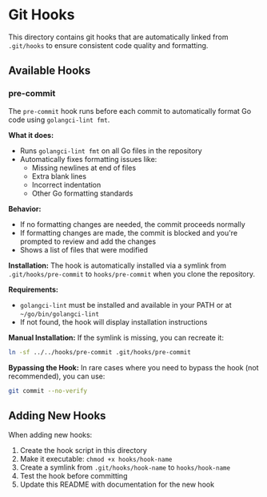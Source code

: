 # Git Hooks

This directory contains git hooks that are automatically linked from `.git/hooks` to ensure consistent code quality and formatting.

## Available Hooks

### pre-commit

The `pre-commit` hook runs before each commit to automatically format Go code using `golangci-lint fmt`.

**What it does:**
- Runs `golangci-lint fmt` on all Go files in the repository
- Automatically fixes formatting issues like:
  - Missing newlines at end of files
  - Extra blank lines
  - Incorrect indentation
  - Other Go formatting standards

**Behavior:**
- If no formatting changes are needed, the commit proceeds normally
- If formatting changes are made, the commit is blocked and you're prompted to review and add the changes
- Shows a list of files that were modified

**Installation:**
The hook is automatically installed via a symlink from `.git/hooks/pre-commit` to `hooks/pre-commit` when you clone the repository.

**Requirements:**
- `golangci-lint` must be installed and available in your PATH or at `~/go/bin/golangci-lint`
- If not found, the hook will display installation instructions

**Manual Installation:**
If the symlink is missing, you can recreate it:
```bash
ln -sf ../../hooks/pre-commit .git/hooks/pre-commit
```

**Bypassing the Hook:**
In rare cases where you need to bypass the hook (not recommended), you can use:
```bash
git commit --no-verify
```

## Adding New Hooks

When adding new hooks:
1. Create the hook script in this directory
2. Make it executable: `chmod +x hooks/hook-name`
3. Create a symlink from `.git/hooks/hook-name` to `hooks/hook-name`
4. Test the hook before committing
5. Update this README with documentation for the new hook